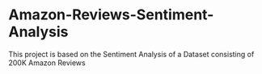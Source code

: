# Amazon-Reviews-Sentiment-Analysis
This project is based on the Sentiment Analysis of a Dataset consisting of 200K Amazon Reviews
